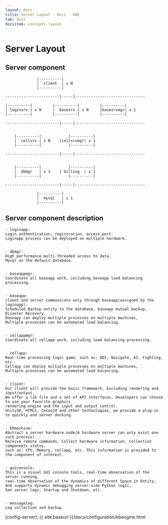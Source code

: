 ```yaml
---
layout: docs
title: Server Layout · Docs · KBE
tab: docs
docsitem: concepts-layout
---
```


Server Layout
=============


Server component
----------------------------------

			      |----------|
			      |  client  | x N
			      |----------|

	------------------------|-----|-------------------------------

	|----------|	     |----------|         |----------|
	| loginsrv | x N     |  basesrv | x N     |basesrvmgr| x 1
	|----------|         |----------|         |----------|

	------------------------|-----|-------------------------------


		|----------|            |----------|
		|  cellsrv | x N	|cellsrvmgr| x 1
		|----------|            |----------|

	------------------------|-----|-------------------------------


		|----------|            |----------|
		|  dbmgr   | x 1	| billing  | x 1
		|----------|            |----------|

	------------------------|-----|-------------------------------

			      |----------|
			      |  mysql   | x 1
			      |----------|


Server component description
----------------------------------

	· loginapp:
	Login authentication, registration, access port. 
	Loginapp process can be deployed on multiple hardware. 


	· dbmgr:
	High performance multi-threaded access to data.
	Mysql as the default database. 


	· baseappmgr:
	Coordinate all baseapp work, including baseapp load balancing processing.


	· baseapp:
	client and server communicate only through baseapp(assigned by the loginapp).
	Scheduled Backup entity to the database, baseapp mutual backup, Disaster Recovery.
	Baseapp can deploy multiple processes on multiple machines, 
	Multiple processes can be automated load balancing.


	· cellappmgr:
	Coordinate all cellapp work, including load balancing processing.


	· cellapp:
	Real-time processing logic game, such as: AOI, Navigate, AI, Fighting, etc.
	Cellapp can deploy multiple processes on multiple machines, 
	Multiple processes can be automated load balancing.


	· client:
	Our client will provide the basic framework, Excluding rendering and input/output, 
	We offer a lib file and a set of API interfaces, Developers can choose to use your favorite graphics 
	rendering engine and the input and output control.
	Unity3D, HTML5, Cocos2d and other technologies, we provide a plug-in to quickly and server docking.


	· kbmachine:
	Abstract a server hardware node(A hardware server can only exist one such process).
	Receive remote commands, Collect hardware information, Collection components status.
	such as: CPU, Memory, cellapp, etc. This information is provided to the component of interest. 


	· guiconsole: 
	This is a visual GUI console tools, real-time observation of the server running, 
	real-time observation of the dynamics of different Space in Entity, 
	And supports dynamic debugging server-side Python logic,
	See server logs, Startup and Shutdown, etc.


	· messagelog: 
	Log collection and backup.


[config-server]: {{ site.baseurl }}/docs/configuration/kbengine.html